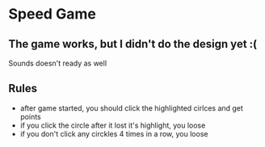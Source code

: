 # Speed Game

## The game works, but I didn't do the design yet :(
Sounds doesn't ready as well

## Rules
- after game started, you should click the highlighted cirlces and get points
- if you click the circle after it lost it's highlight, you loose
- if you don't click any circkles 4 times in a row, you loose